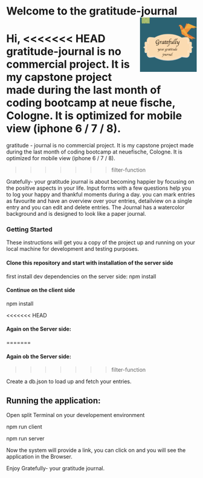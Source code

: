 # Welcome to the gratitude-journal <img src="./journalpreview.png" alt="gratitude-journal logo" align="right" width="150">

Hi,
<<<<<<< HEAD
gratitude-journal is no commercial project. It is my capstone project made during the last month of coding bootcamp at neue fische, Cologne. It is optimized for mobile view (iphone 6 / 7 / 8).
=======
gratitude - journal is no commercial project. It is my capstone project made during the last month of coding bootcamp at neuefische, Cologne. It is optimized for mobile view (iphone 6 / 7 / 8).
>>>>>>> filter-function

Gratefully- your gratitude journal is about becoming happier by focusing on the positive aspects in your life.
Input forms with a few questions help you to log your happy and thankful moments during a day.
you can mark entries as favourite and have an overview over your entries, detailview on a single entry and you can edit and delete entries.
The Journal has a watercolor background and is designed to look like a paper journal.

### Getting Started

These instructions will get you a copy of the project up and running on your local machine for development and testing purposes.

#### Clone this repository and start with installation of the server side

first install dev dependencies on the server side: npm install

#### Continue on the client side

npm install

<<<<<<< HEAD
#### Again on the Server side:
=======
#### Again ob the Server side:
>>>>>>> filter-function

Create a db.json to load up and fetch your entries.

## Running the application:

Open split Terminal on your developement environment

npm run client

npm run server

Now the system will provide a link, you can click on and you will see the application in the Browser.

Enjoy Gratefully- your gratitude journal.
